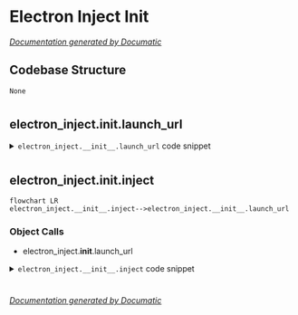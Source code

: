 # Electron Inject Init

[_Documentation generated by Documatic_](https://www.documatic.com)

<!---Documatic-section-Codebase Structure-start--->
## Codebase Structure

<!---Documatic-block-system_architecture-start--->
```mermaid
None
```
<!---Documatic-block-system_architecture-end--->

# #
<!---Documatic-section-Codebase Structure-end--->

<!---Documatic-section-electron_inject.__init__.launch_url-start--->
## electron_inject.__init__.launch_url

<!---Documatic-section-launch_url-start--->
<!---Documatic-block-electron_inject.__init__.launch_url-start--->
<details>
	<summary><code>electron_inject.__init__.launch_url</code> code snippet</summary>

```python
def launch_url(url):
    if sys.platform == 'win32':
        os.startfile(url)
    elif sys.platform == 'darwin':
        subprocess.Popen(['open', url])
    else:
        try:
            subprocess.Popen(['xdg-open', url])
        except OSError:
            logger.info('Please open a browser on: ' + url)
```
</details>
<!---Documatic-block-electron_inject.__init__.launch_url-end--->
<!---Documatic-section-launch_url-end--->

# #
<!---Documatic-section-electron_inject.__init__.launch_url-end--->

<!---Documatic-section-electron_inject.__init__.inject-start--->
## electron_inject.__init__.inject

<!---Documatic-section-inject-start--->
```mermaid
flowchart LR
electron_inject.__init__.inject-->electron_inject.__init__.launch_url
```

### Object Calls

* electron_inject.__init__.launch_url

<!---Documatic-block-electron_inject.__init__.inject-start--->
<details>
	<summary><code>electron_inject.__init__.inject</code> code snippet</summary>

```python
def inject(target, devtools=False, browser=False, timeout=None, scripts=None, port=None):
    timeout = time.time() + int(timeout) if timeout else 5
    scripts = dict.fromkeys(scripts or [])
    for name in scripts:
        with open(name, 'r') as file:
            scripts[name] = file.read()
    erb = ElectronRemoteDebugger.execute(target, port)
    windows_visited = set()
    while True:
        for w in (_ for _ in erb.windows() if _.get('id') not in windows_visited):
            try:
                if devtools:
                    logger.info('injecting hotkeys script into %s' % w.get('id'))
                    logger.debug(erb.eval(w, SCRIPT_HOTKEYS_F12_DEVTOOLS_F5_REFRESH))
                for (name, content) in scripts.items():
                    logger.info('injecting %s into %s' % (name, w.get('id')))
                    logger.debug(erb.eval(w, content))
            except Exception as e:
                logger.exception(e)
            finally:
                windows_visited.add(w.get('id'))
        if time.time() > timeout or all((w.get('id') in windows_visited for w in erb.windows())):
            break
        logger.debug('timeout not hit.')
        time.sleep(1)
    if browser:
        launch_url('http://%(host)s:%(port)s/' % erb.params)
```
</details>
<!---Documatic-block-electron_inject.__init__.inject-end--->
<!---Documatic-section-inject-end--->

# #
<!---Documatic-section-electron_inject.__init__.inject-end--->

[_Documentation generated by Documatic_](https://www.documatic.com)